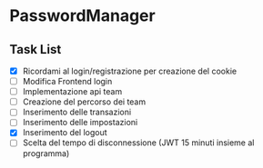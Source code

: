 # PasswordManager

## Task List
- [x] Ricordami al login/registrazione per creazione del cookie
- [ ] Modifica Frontend login
- [ ] Implementazione api team
- [ ] Creazione del percorso dei team
- [ ] Inserimento delle transazioni
- [ ] Inserimento delle impostazioni
- [x] Inserimento del logout
- [ ] Scelta del tempo di disconnessione (JWT 15 minuti insieme al programma)
